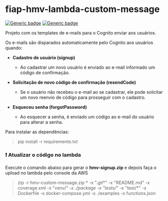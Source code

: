 # fiap-hmv-lambda-custom-message
[![Generic badge](https://img.shields.io/badge/Linguagem-Python-yellow.svg)](https://www.python.org/)
[![Generic badge](https://img.shields.io/badge/AWS-Lambda-orange.svg)](https://aws.amazon.com/pt/lambda/)

Projeto com os templates de e-mails para o Cognito enviar aos usuários.

Os e-mails são disparados automaticamente pelo Cognito aos usuários quando:

* **Cadastro de usuário (signup)**
    * Ao cadastrar um novo usuário é enviado ao e-mail informado um código de confirmação.

* **Solicitação de novo código de confirmação (resendCode)**
    * Se o usuário não recebeu o e-mail ao se cadastrar, ele pode solicitar um novo reenvio de código para prosseguir com o cadastro.

* **Esqueceu senha (forgotPassword)**
    * Ao esquecer a senha, é enviado um código ao e-mail do usuário para alterar a senha.

Para instalar as dependências:
> pip install -r requirements.txt

### :exclamation: Atualizar o código no lambda
Execute o comando abaixo para gerar o **hmv-signup.zip** e depois faça o upload no lambda pelo console da AWS
> zip -r hmv-custom-message.zip * -x ".git*" -x "README.md" -x coverage.xml -x "venv/*" -x ./package -x "tests/*" -x "test/*" -x Dockerfile -x docker-compose.yml -x ./examples -x functions.json 